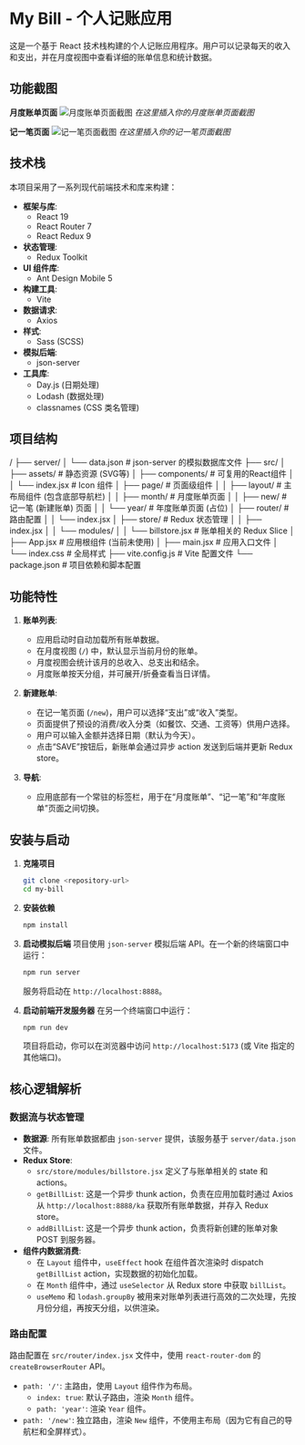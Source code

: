 # My Bill - 个人记账应用

这是一个基于 React 技术栈构建的个人记账应用程序。用户可以记录每天的收入和支出，并在月度视图中查看详细的账单信息和统计数据。

## 功能截图

**月度账单页面**
![月度账单页面截图]([https://i.imgur.com/your-monthly-bill-image.png](https://github.com/CCCwx/My-bill/blob/main/month_bill.png))
*在这里插入你的月度账单页面截图*

**记一笔页面**
![记一笔页面截图](https://i.imgur.com/your-new-record-image.png)
*在这里插入你的记一笔页面截图*

## 技术栈

本项目采用了一系列现代前端技术和库来构建：

* **框架与库**:
    * React 19
    * React Router 7
    * React Redux 9
* **状态管理**:
    * Redux Toolkit
* **UI 组件库**:
    * Ant Design Mobile 5
* **构建工具**:
    * Vite
* **数据请求**:
    * Axios
* **样式**:
    * Sass (SCSS)
* **模拟后端**:
    * json-server
* **工具库**:
    * Day.js (日期处理)
    * Lodash (数据处理)
    * classnames (CSS 类名管理)

## 项目结构
/
├── server/
│   └── data.json         # json-server 的模拟数据库文件
├── src/
│   ├── assets/           # 静态资源 (SVG等)
│   ├── components/       # 可复用的React组件
│   │   └── index.jsx     # Icon 组件
│   ├── page/             # 页面级组件
│   │   ├── layout/       # 主布局组件 (包含底部导航栏)
│   │   ├── month/        # 月度账单页面
│   │   ├── new/          # 记一笔 (新建账单) 页面
│   │   └── year/         # 年度账单页面 (占位)
│   ├── router/           # 路由配置
│   │   └── index.jsx
│   ├── store/            # Redux 状态管理
│   │   ├── index.jsx
│   │   └── modules/
│   │       └── billstore.jsx # 账单相关的 Redux Slice
│   ├── App.jsx           # 应用根组件 (当前未使用)
│   ├── main.jsx          # 应用入口文件
│   └── index.css         # 全局样式
├── vite.config.js        # Vite 配置文件
└── package.json          # 项目依赖和脚本配置

## 功能特性

1.  **账单列表**:
    * 应用启动时自动加载所有账单数据。
    * 在月度视图 (`/`) 中，默认显示当前月份的账单。
    * 月度视图会统计该月的总收入、总支出和结余。
    * 月度账单按天分组，并可展开/折叠查看当日详情。

2.  **新建账单**:
    * 在记一笔页面 (`/new`)，用户可以选择“支出”或“收入”类型。
    * 页面提供了预设的消费/收入分类（如餐饮、交通、工资等）供用户选择。
    * 用户可以输入金额并选择日期（默认为今天）。
    * 点击“SAVE”按钮后，新账单会通过异步 action 发送到后端并更新 Redux store。

3.  **导航**:
    * 应用底部有一个常驻的标签栏，用于在“月度账单”、“记一笔”和“年度账单”页面之间切换。

## 安装与启动

1.  **克隆项目**
    ```bash
    git clone <repository-url>
    cd my-bill
    ```

2.  **安装依赖**
    ```bash
    npm install
    ```

3.  **启动模拟后端**
    项目使用 `json-server` 模拟后端 API。在一个新的终端窗口中运行：
    ```bash
    npm run server
    ```
    服务将启动在 `http://localhost:8888`。

4.  **启动前端开发服务器**
    在另一个终端窗口中运行：
    ```bash
    npm run dev
    ```
    项目将启动，你可以在浏览器中访问 `http://localhost:5173` (或 Vite 指定的其他端口)。

## 核心逻辑解析

### 数据流与状态管理

* **数据源**: 所有账单数据都由 `json-server` 提供，该服务基于 `server/data.json` 文件。
* **Redux Store**:
    * `src/store/modules/billstore.jsx` 定义了与账单相关的 state 和 actions。
    * `getBillList`: 这是一个异步 thunk action，负责在应用加载时通过 Axios 从 `http://localhost:8888/ka` 获取所有账单数据，并存入 Redux store。
    * `addBillList`: 这是一个异步 thunk action，负责将新创建的账单对象 POST 到服务器。
* **组件内数据消费**:
    * 在 `Layout` 组件中，`useEffect` hook 在组件首次渲染时 dispatch `getBillList` action，实现数据的初始化加载。
    * 在 `Month` 组件中，通过 `useSelector` 从 Redux store 中获取 `billList`。
    * `useMemo` 和 `lodash.groupBy` 被用来对账单列表进行高效的二次处理，先按月份分组，再按天分组，以供渲染。

### 路由配置

路由配置在 `src/router/index.jsx` 文件中，使用 `react-router-dom` 的 `createBrowserRouter` API。

* `path: '/'`: 主路由，使用 `Layout` 组件作为布局。
    * `index: true`: 默认子路由，渲染 `Month` 组件。
    * `path: 'year'`: 渲染 `Year` 组件。
* `path: '/new'`: 独立路由，渲染 `New` 组件，不使用主布局（因为它有自己的导航栏和全屏样式）。

